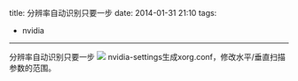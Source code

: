 title: 分辨率自动识别只要一步
date: 2014-01-31 21:10
tags:
- nvidia 
---
分辨率自动识别只要一步
![](/img/xorg.png)
nvidia-settings生成xorg.conf，修改水平/垂直扫描参数的范围。

